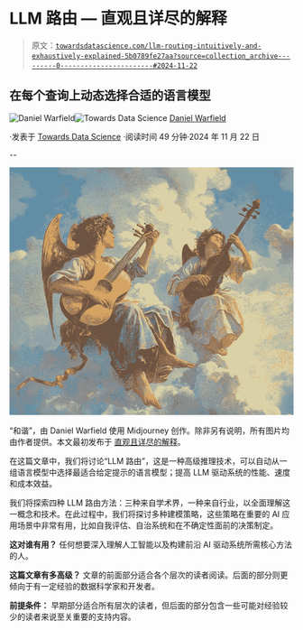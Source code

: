 # LLM 路由 — 直观且详尽的解释

> 原文：[`towardsdatascience.com/llm-routing-intuitively-and-exhaustively-explained-5b0789fe27aa?source=collection_archive---------0-----------------------#2024-11-22`](https://towardsdatascience.com/llm-routing-intuitively-and-exhaustively-explained-5b0789fe27aa?source=collection_archive---------0-----------------------#2024-11-22)

## 在每个查询上动态选择合适的语言模型

[](https://medium.com/@danielwarfield1?source=post_page---byline--5b0789fe27aa--------------------------------)![Daniel Warfield](https://medium.com/@danielwarfield1?source=post_page---byline--5b0789fe27aa--------------------------------)[](https://towardsdatascience.com/?source=post_page---byline--5b0789fe27aa--------------------------------)![Towards Data Science](https://towardsdatascience.com/?source=post_page---byline--5b0789fe27aa--------------------------------) [Daniel Warfield](https://medium.com/@danielwarfield1?source=post_page---byline--5b0789fe27aa--------------------------------)

·发表于 [Towards Data Science](https://towardsdatascience.com/?source=post_page---byline--5b0789fe27aa--------------------------------) ·阅读时间 49 分钟·2024 年 11 月 22 日

--

![](img/f2a70c84e7930d40d1b4dcfeca757f73.png)

“和谐”，由 Daniel Warfield 使用 Midjourney 创作。除非另有说明，所有图片均由作者提供。本文最初发布于 [直观且详尽的解释](https://iaee.substack.com/)。

在这篇文章中，我们将讨论“LLM 路由”，这是一种高级推理技术，可以自动从一组语言模型中选择最适合给定提示的语言模型；提高 LLM 驱动系统的性能、速度和成本效益。

我们将探索四种 LLM 路由方法：三种来自学术界，一种来自行业，以全面理解这一概念和技术。在此过程中，我们将探讨多种建模策略，这些策略在重要的 AI 应用场景中非常有用，比如自我评估、自治系统和在不确定性面前的决策制定。

**这对谁有用？** 任何想要深入理解人工智能以及构建前沿 AI 驱动系统所需核心方法的人。

**这篇文章有多高级？** 文章的前面部分适合各个层次的读者阅读。后面的部分则更倾向于有一定经验的数据科学家和开发者。

**前提条件：** 早期部分适合所有层次的读者，但后面的部分包含一些可能对经验较少的读者来说至关重要的支持内容。
